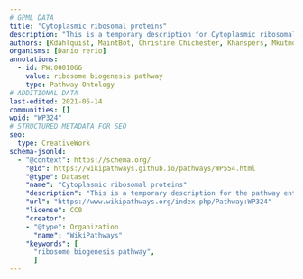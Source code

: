 ```yaml
---
# GPML DATA
title: "Cytoplasmic ribosomal proteins"
description: "This is a temporary description for Cytoplasmic ribosomal proteins"
authors: [Kdahlquist, MaintBot, Christine Chichester, Khanspers, Mkutmon, Eweitz]
organisms: [Danio rerio]
annotations:
  - id: PW:0001066
    value: ribosome biogenesis pathway
    type: Pathway Ontology
# ADDITIONAL DATA
last-edited: 2021-05-14
communities: []
wpid: "WP324"
# STRUCTURED METADATA FOR SEO
seo:
  type: CreativeWork
schema-jsonld:
  - "@context": https://schema.org/
    "@id": https://wikipathways.github.io/pathways/WP554.html
    "@type": Dataset
    "name": "Cytoplasmic ribosomal proteins"
    "description": "This is a temporary description for the pathway entitled: Cytoplasmic ribosomal proteins"
    "url": "https://www.wikipathways.org/index.php/Pathway:WP324"
    "license": CC0
    "creator":
    - "@type": Organization
      "name": "WikiPathways"
    "keywords": [
      "ribosome biogenesis pathway",
      ]
---
```

